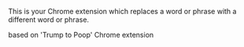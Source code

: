 This is your Chrome extension which replaces a word or phrase with a different word or phrase. 

based on 'Trump to Poop' Chrome extension
